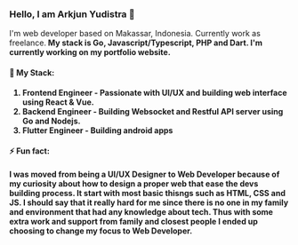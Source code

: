 ### Hello, I am Arkjun Yudistra 👋

I'm web developer based on Makassar, Indonesia. Currently work as freelance.<b/>
My stack is Go, Javascript/Typescript, PHP and Dart.<b/>
I'm currently working on my portfolio website.

#### 🔭 My Stack:
1. Frontend Engineer - 
   Passionate with UI/UX and building web interface using React & Vue.
2. Backend Engineer - 
   Building Websocket and Restful API server using Go and Nodejs.
3. Flutter Engineer - 
   Building android apps

#### ⚡ Fun fact:
I was moved from being a UI/UX Designer to Web Developer because of my curiosity about how to design a proper web that ease the devs building process.
It start with most basic thisngs such as HTML, CSS and JS. I should say that it really hard for me since there is no one in my family and environment that had any knowledge about tech.
Thus with some extra work and support from family and closest people I ended up choosing to change my focus to Web Developer.


<!--
**ArkjuniorK/ArkjuniorK** is a ✨ _special_ ✨ repository because its `README.md` (this file) appears on your GitHub profile.

Here are some ideas to get you started:

- 🔭 I’m currently working on ...
- 🌱 I’m currently learning ...
- 👯 I’m looking to collaborate on ...
- 🤔 I’m looking for help with ...
- 💬 Ask me about ...
- 📫 How to reach me: ...
- 😄 Pronouns: ...
- ⚡ Fun fact: ...
-->
